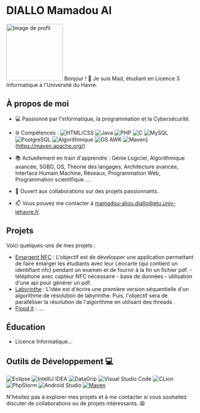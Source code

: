 # DIALLO Mamadou Al
<img src="https://github.com/MamadouAl/MamadouAl/blob/main/public.avif" alt="Image de profil" width="150" height="150"> Bonjour ! 👋 Je suis Mad, étudiant en Licence 3 Informatique à l'Université du Havre.

## À propos de moi

- 💻 Passionné par l'informatique, la programmation et la Cybersécurité.
- 🌐 Compétences : 
![HTML/CSS](https://img.shields.io/badge/HTML%2FCSS-FF5733?logo=html5&logoColor=white)
![Java](https://img.shields.io/badge/Java-007396?logo=java&logoColor=white)
![PHP](https://img.shields.io/badge/PHP-777BB4?logo=php&logoColor=white)
![C](https://img.shields.io/badge/C-A8B9CC?logo=c&logoColor=white)
![MySQL](https://img.shields.io/badge/MySQL-4479A1?logo=mysql&logoColor=white)
![PostgreSQL](https://img.shields.io/badge/PostgreSQL-336791?logo=postgresql&logoColor=white)
![Algorithmique](https://img.shields.io/badge/Algorithmique-4285F4?logo=google%20developers&logoColor=white)
![OS AWK](https://img.shields.io/badge/OS%20AWK-FFBB00?logo=gnu%20awk&logoColor=white)
![Maven](https://img.shields.io/badge/Maven-C71A36?logo=apache%20maven&logoColor=white)](https://maven.apache.org/)

- 📚 Actuellement en train d'apprendre  : Génie Logiciel, Algorithmique avancée, SGBD, OS, Théorie des langages, Architecture avancée, Interface Humain Machine, Réseaux, Programmation Web, Programmation scientifique ....
- 🤝 Ouvert aux collaborations sur des projets passionnants.
- 📫 Vous pouvez me contacter à mamadou-aliou.diallo@etu.univ-lehavre.fr.

## Projets

Voici quelques-uns de mes projets :

- [Emargent NFC](https://github.com/MamadouAl/Emargement-NFC) : L'objectif est de développer une application permettant de faire émarger les étudiants avec leur Léocarte (qui contient un identifiant nfc) pendant un examen et de fournir à la fin un fichier pdf. - téléphone avec capteur NFC nécessaire - base de données - utilisation d'une api pour générer un pdf.
- [Labyrinthe](https://github.com/MamadouAl/Labyrinthe) : L'idée est d'écrire une première version séquentielle d'un algorithme de résolution de labyrinthe. Puis, l'objectif sera de paralléliser la résolution de l'algorithme en utilisant des threads .
- [Flood it](https://github.com/MamadouAl/Flood-it) : ....

## Éducation

- Licence Informatique...

## Outils de Développement 💻

![Eclipse](https://img.shields.io/badge/Eclipse-2C3E50?logo=eclipse&logoColor=white)
![IntelliJ IDEA](https://img.shields.io/badge/IntelliJ%20IDEA-000000?logo=intellij%20idea&logoColor=white)
![DataGrip](https://img.shields.io/badge/DataGrip-000000?logo=datagrip&logoColor=white)
![Visual Studio Code](https://img.shields.io/badge/Visual%20Studio%20Code-007ACC?logo=visual%20studio%20code&logoColor=white)
![CLion](https://img.shields.io/badge/CLion-000000?logo=clion&logoColor=white)
![PhpStorm](https://img.shields.io/badge/PhpStorm-000000?logo=phpstorm&logoColor=white)
![Android Studio](https://img.shields.io/badge/Android%20Studio-3DDC84?logo=android%20studio&logoColor=white)
[![Maven](https://img.shields.io/badge/Maven-C71A36?logo=apache%20maven&logoColor=white)](https://maven.apache.org/)

N'hésitez pas à explorer mes projets et à me contacter si vous souhaitez discuter de collaborations ou de projets intéressants. 😄
